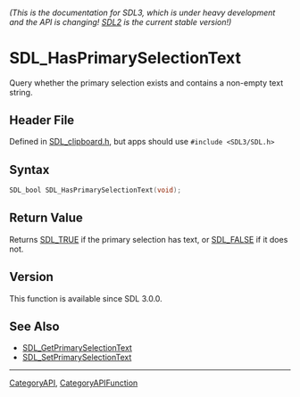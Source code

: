###### (This is the documentation for SDL3, which is under heavy development and the API is changing! [SDL2](https://wiki.libsdl.org/SDL2/) is the current stable version!)
# SDL_HasPrimarySelectionText

Query whether the primary selection exists and contains a non-empty text string.

## Header File

Defined in [SDL_clipboard.h](https://github.com/libsdl-org/SDL/blob/main/include/SDL3/SDL_clipboard.h), but apps should use `#include <SDL3/SDL.h>`

## Syntax

```c
SDL_bool SDL_HasPrimarySelectionText(void);

```

## Return Value

Returns [SDL_TRUE](SDL_TRUE) if the primary selection has text, or
[SDL_FALSE](SDL_FALSE) if it does not.

## Version

This function is available since SDL 3.0.0.

## See Also

* [SDL_GetPrimarySelectionText](SDL_GetPrimarySelectionText)
* [SDL_SetPrimarySelectionText](SDL_SetPrimarySelectionText)

----
[CategoryAPI](CategoryAPI), [CategoryAPIFunction](CategoryAPIFunction)

